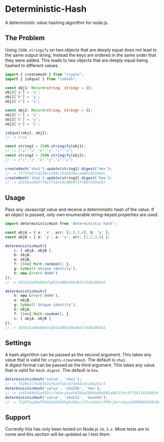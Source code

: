 # Deterministic-Hash
A deterministic value hashing algorithm for node.js.

## The Problem
Using `JSON.stringify` on two objects that are deeply equal does not lead to the same output string. Instead the keys are ordered in the same order that they were added. This leads to two objects that are deeply equal being hashed to different values.

```typescript
import { createHash } from "crypto";
import { isEqual } from "lodash";

const obj1: Record<string, string> = {};
obj1['a'] = 'x';
obj1['b'] = 'y';
obj1['c'] = 'z';

const obj2: Record<string, string> = {};
obj2['c'] = 'z';
obj2['b'] = 'y';
obj2['a'] = 'x';

isEqual(obj1, obj2);
// -> true

const string1 = JSON.stringify(obj1);
// -> {"a":"x","b":"y","c":"z"}
const string2 = JSON.stringify(obj2);
// -> {"c":"z","b":"y","a":"x"}

createHash('sha1').update(string1).digest('hex');
// -> ff75fe071d236ce309c15d5636ecaa86c0519ebc
createHash('sha1').update(string2).digest('hex');
// -> 2e53bac865f7be77c8e10cd86d737fbbf259ed37
```


## Usage
Pass any Javascript value and receive a deterministic hash of the value. If an object is passed, only own enumerable string-keyed properties are used.

```typescript
import deterministicHash from 'deterministic-hash';

const objA = { a: 'x', arr: [1,2,3,4], b: 'y' };
const objB = { b: 'y', a: 'x', arr: [1,2,3,4] };

deterministicHash({
	c: [ objA, objB ],
	b: objA,
	e: objB,
	f: ()=>{ Math.random(); },
	g: Symbol('Unique identity'),
	h: new Error('AHHH')
});
// -> 455b32a99a84efad551409b39bd91fc028a98343

deterministicHash({
	h: new Error('AHHH'),
	e: objB,
	g: Symbol('Unique identity'),
	b: objA,
	f: ()=>{ Math.random(); },
	c: [ objA, objB ]
});
// -> 455b32a99a84efad551409b39bd91fc028a98343
```

## Settings

A hash algorithm can be passed as the second argument. This takes any value that is valid for `crypto.createHash`. The default is `sha1`. \
A digest format can be passed as the third argument. This takes any value that is valid for `Hash.digest`. The default is `hex`.


```typescript
deterministicHash('value', 'sha1');
// -> f32b67c7e26342af42efabc674d441dca0a281c5
deterministicHash('value', 'sha256', 'hex');
// -> cd42404d52ad55ccfa9aca4adc828aa5800ad9d385a0671fbcbf724118320619
deterministicHash('value', 'sha512', 'base64');
// -> 7CyD7ey2AwTRVOvbhb369hqSvRQuccT3sloVuctfPArjAc+zVpzyQORHADE4U0i8KW2NmdCeBrJvCVkal1Jylg==
```

## Support
Currently this has only been tested on Node.js `16.3.x`. More tests are to come and this section will be updated as I test them.